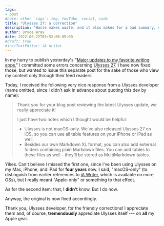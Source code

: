 ```yaml
---
tags:
- post
#note: other `tags`: img, YouTube, social, code
title: "Ulysses 27: a correction"
description: "Haste makes waste, and it also makes for a bad summary, so here are some corrections to what I wrote yesterday about Ulysses 27."
author: Bryce Wray
date: 2022-06-22T05:52:00-05:00
#draft: true
#initTextEditor: iA Writer
---
```


In my hurry to publish yesterday's "[Major updates to my favorite writing apps](/posts/2022/06/major-updates-my-favorite-writing-apps/)," I committed some errors concerning [Ulysses 27](https://ulysses.app/release-notes/). I have now fixed those, but wanted to issue this separate post for the sake of those who view my content only through their feed readers.

Today, I received the following very nice response from a Ulysses developer (name omitted, since I didn't ask in advance about quoting this dev by name):

> Thank you for your blog post reviewing the latest Ulysses update, we really appreciate it!
>
> I just have two notes which I thought would be helpful:
>
> - Ulysses is not macOS-only. We’ve also released Ulysses 27 on iOS, so you can use all table features on your iPhone or iPad as well.
> - Besides our own Markdown XL format, you can also add external folders containing plain Markdown files. You can add tables to these files as well – they’ll be stored as MultiMarkdown tables.

Yikes. Can't believe I missed the first one, since I've been using Ulysses on my Mac, iPhone, and iPad for **four years** now. I said, "macOS-only" (to distinguish from earlier references to [iA Writer](https://ia.net/writer), which is available on more OSs), but I really meant "Apple-only" or something to that effect.

As for the second item: that, I **didn't** know. But I do now.

Anyway, the original is now fixed accordingly.

Thank you, Ulysses developer, for the friendly corrections! I appreciate them and, of course, **tremendously** appreciate Ulysses itself --- on **all** my Apple gear.
